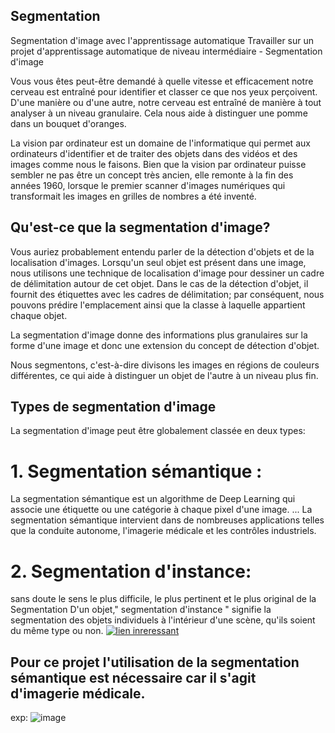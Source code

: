 ## Segmentation

Segmentation d'image avec l'apprentissage automatique
Travailler sur un projet d'apprentissage automatique de niveau intermédiaire - Segmentation d'image

Vous vous êtes peut-être demandé à quelle vitesse et efficacement notre cerveau est entraîné pour identifier et classer ce que nos yeux perçoivent. D'une manière ou d'une autre, notre cerveau est entraîné de manière à tout analyser à un niveau granulaire. Cela nous aide à distinguer une pomme dans un bouquet d'oranges.

La vision par ordinateur est un domaine de l'informatique qui permet aux ordinateurs d'identifier et de traiter des objets dans des vidéos et des images comme nous le faisons. Bien que la vision par ordinateur puisse sembler ne pas être un concept très ancien, elle remonte à la fin des années 1960, lorsque le premier scanner d'images numériques qui transformait les images en grilles de nombres a été inventé.

## Qu'est-ce que la segmentation d'image?
Vous auriez probablement entendu parler de la détection d'objets et de la localisation d'images. Lorsqu'un seul objet est présent dans une image, nous utilisons une technique de localisation d'image pour dessiner un cadre de délimitation autour de cet objet. Dans le cas de la détection d'objet, il fournit des étiquettes avec les cadres de délimitation; par conséquent, nous pouvons prédire l'emplacement ainsi que la classe à laquelle appartient chaque objet.

La segmentation d'image donne des informations plus granulaires sur la forme d'une image et donc une extension du concept de détection d'objet.

Nous segmentons, c'est-à-dire divisons les images en régions de couleurs différentes, ce qui aide à distinguer un objet de l'autre à un niveau plus fin.

## Types de segmentation d'image
La segmentation d'image peut être globalement classée en deux types:


# 1. Segmentation sémantique :
La segmentation sémantique est un algorithme de Deep Learning qui associe une étiquette ou une catégorie à chaque pixel d'une image. ... La segmentation sémantique intervient dans de nombreuses applications telles que la conduite autonome, l'imagerie médicale et les contrôles industriels.


# 2. Segmentation d'instance:
sans doute le sens le plus difficile, le plus pertinent et le plus original de la Segmentation D'un objet," segmentation d'instance " signifie la segmentation des objets individuels à l'intérieur d'une scène, qu'ils soient du même type ou non.
[![lien inreressant ](https://steemitimages.com/DQmXsUhr1QvYsmUWjN3oDgfoMGp3zJzE8Wahq4s1PgdcUMg/shark.png)](https://commons.wikimedia.org/wiki/Category:Creative_Tail_Round_Animal_Icons)

## Pour ce projet l'utilisation  de la segmentation sémantique est nécessaire car il s'agit d'imagerie médicale.
exp:
![image](https://www.quantmetry.com/blog/deep-learning-diagnostic-imagerie-medicale/)

